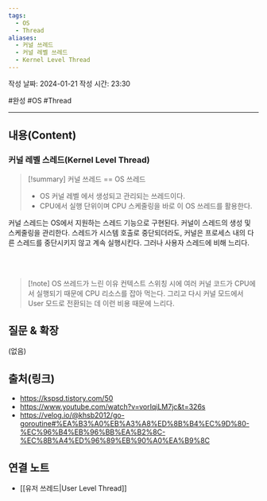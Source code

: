 ```yaml
---
tags:
  - OS
  - Thread
aliases:
  - 커널 쓰레드
  - 커널 레벨 쓰레드
  - Kernel Level Thread
---
```

작성 날짜: 2024-01-21
작성 시간: 23:30

#완성 #OS #Thread 

----
## 내용(Content)
### 커널 레벨 스레드(Kernel Level Thread)
>[!summary] 커널 쓰레드 == OS 쓰레드
>- OS 커널 레벨 에서 생성되고 관리되는 쓰레드이다.  
>- CPU에서 실행 단위이며 CPU 스케줄링을 바로 이 OS 쓰레드를 활용한다.


커널 스레드는 OS에서 지원하는 스레드 기능으로 구현된다. 커널이 스레드의 생성 및 스케줄링을 관리한다. 스레드가 시스템 호출로 중단되더라도, 커널은 프로세스 내의 다른 스레드를 중단시키지 않고 계속 실행시킨다. 그러나 사용자 스레드에 비해 느리다.

<br></br>

>[!note] OS 쓰레드가 느린 이유
>컨텍스트 스위칭 시에 여러 커널 코드가 CPU에서 실행되기 때문에 CPU 리소스를 잡아 먹는다.  그리고 다시 커널 모드에서 User 모드로 전환되는 데 이런 비용 때문에 느리다. 


## 질문 & 확장

(없음)

## 출처(링크)
- https://kspsd.tistory.com/50
- https://www.youtube.com/watch?v=vorIqiLM7jc&t=326s
- https://velog.io/@khsb2012/go-goroutine#%EA%B3%A0%EB%A3%A8%ED%8B%B4%EC%9D%80-%EC%96%B4%EB%96%BB%EA%B2%8C-%EC%8B%A4%ED%96%89%EB%90%A0%EA%B9%8C

## 연결 노트
- [[유저 쓰레드|User Level Thread]]









